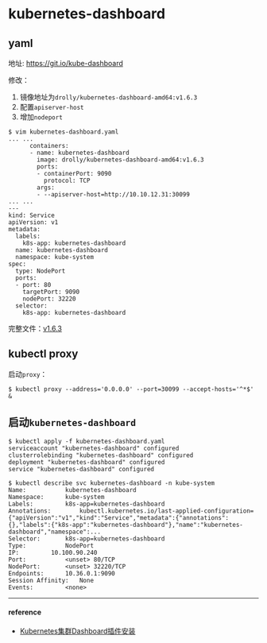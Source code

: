 # kubernetes-dashboard

## yaml

地址: https://git.io/kube-dashboard

修改：

1. 镜像地址为`drolly/kubernetes-dashboard-amd64:v1.6.3`
2. 配置`apiserver-host`
3. 增加`nodeport`

```
$ vim kubernetes-dashboard.yaml
... ...
      containers:
      - name: kubernetes-dashboard
        image: drolly/kubernetes-dashboard-amd64:v1.6.3
        ports:
        - containerPort: 9090
          protocol: TCP
        args:
        - --apiserver-host=http://10.10.12.31:30099
... ...
---
kind: Service
apiVersion: v1
metadata:
  labels:
    k8s-app: kubernetes-dashboard
  name: kubernetes-dashboard
  namespace: kube-system
spec:
  type: NodePort
  ports:
  - port: 80
    targetPort: 9090
    nodePort: 32220
  selector:
    k8s-app: kubernetes-dashboard
```

完整文件：[v1.6.3](v1.6.3/kubernetes-dashboard.yaml)

## kubectl proxy

启动`proxy`：

```
$ kubectl proxy --address='0.0.0.0' --port=30099 --accept-hosts='^*$' &
```

## 启动`kubernetes-dashboard`

```
$ kubectl apply -f kubernetes-dashboard.yaml 
serviceaccount "kubernetes-dashboard" configured
clusterrolebinding "kubernetes-dashboard" configured
deployment "kubernetes-dashboard" configured
service "kubernetes-dashboard" configured
```

```
$ kubectl describe svc kubernetes-dashboard -n kube-system
Name:			kubernetes-dashboard
Namespace:		kube-system
Labels:			k8s-app=kubernetes-dashboard
Annotations:		kubectl.kubernetes.io/last-applied-configuration={"apiVersion":"v1","kind":"Service","metadata":{"annotations":{},"labels":{"k8s-app":"kubernetes-dashboard"},"name":"kubernetes-dashboard","namespace":...
Selector:		k8s-app=kubernetes-dashboard
Type:			NodePort
IP:			10.100.90.240
Port:			<unset>	80/TCP
NodePort:		<unset>	32220/TCP
Endpoints:		10.36.0.1:9090
Session Affinity:	None
Events:			<none>
```

---

#### reference

- [Kubernetes集群Dashboard插件安装](http://tonybai.com/2017/01/19/install-dashboard-addon-for-k8s/)